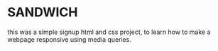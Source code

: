 # SANDWICH
this was a simple signup html and css project, to learn how to make a webpage responsive using media queries.
